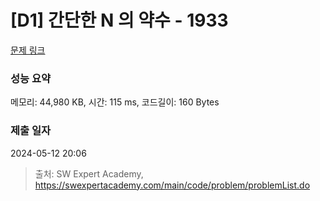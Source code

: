 # [D1] 간단한 N 의 약수 - 1933 

[문제 링크](https://swexpertacademy.com/main/code/problem/problemDetail.do?contestProbId=AV5PhcWaAKIDFAUq) 

### 성능 요약

메모리: 44,980 KB, 시간: 115 ms, 코드길이: 160 Bytes

### 제출 일자

2024-05-12 20:06



> 출처: SW Expert Academy, https://swexpertacademy.com/main/code/problem/problemList.do
